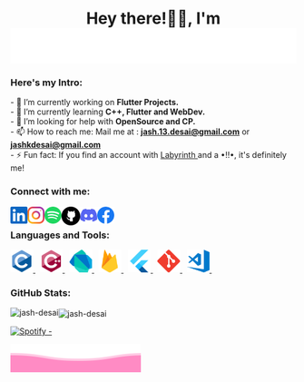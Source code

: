 <h1 align="middle"> Hey there!👋🏻, I'm <a href="https://github.com/jash-desai">
  <img align="middle" src = "https://raw.githubusercontent.com/jash-desai/jash-desai/main/MyName.svg">
</a> </h1>

<!-- <p align="middle"> <img src="https://komarev.com/ghpvc/?username=jash-desai&label=Profile%20views&color=ff4da6&style=plastic" alt="jash-desai" /> </p> -->
<!-- <a href="https://github.com/jash-desai">
  <img align="middle" src = "https://raw.githubusercontent.com/jash-desai/jash-desai/main/MyName.svg">
</a> -->
<!-- [![IntroText](https://readme-typing-svg.herokuapp.com?font=arial&color=FF5784&size=20&lines=Here's+my+Intro%3A)](https://git.io/typing-svg) -->

<h3> Here's my Intro: </h3>
- 🔭 I’m currently working on <b>Flutter Projects.</b> </br>
- 🌱 I’m currently learning <b>C++, Flutter and WebDev.</b></br>
- 🤔 I’m looking for help with <b>OpenSource and CP.</b></br>
- 📫 How to reach me: Mail me at : <b><a href="mailto:jash.13.desai@gmail.com">jash.13.desai@gmail.com</a></b> or <b><a href="mailto:jashkdesai@gmail.com">jashkdesai@gmail.com</a></b></br>
- ⚡ Fun fact: If you find an account with <a href ="https://raw.githubusercontent.com/jash-desai/jash-desai/main/Labyrinth.jpeg" />Labyrinth </a> and a •!!•, it's definitely me!</br>
<!-- - 👯 I’m looking to collaborate on 
<!-- - 💬 Ask me about -->

<h3> Connect with me: </h3>
<a href="https://www.linkedin.com/in/jade13/">
  <img align="left" alt="LinkedIn" width="30px" src="https://raw.githubusercontent.com/jash-desai/jash-desai/main/assets/linkedin.svg" />
</a>
<a href="https://instagram.com/_jade13._">
 <img align="left" alt="Instagram" width="30px" src="https://raw.githubusercontent.com/jash-desai/jash-desai/main/assets/instagram.svg" />
</a>
<a href="https://open.spotify.com/user/vvghoq1frj9jgqpgne20hkoo9">
  <img align="left" alt="Spotify" width="30px" src="https://raw.githubusercontent.com/jash-desai/jash-desai/main/assets/spotify.svg" />
</a>
<a href="https://github.com/jash-desai">
  <img align="left" alt="GitHub" width="33px" src="https://raw.githubusercontent.com/jash-desai/jash-desai/main/assets/github_original.svg" />
</a>
<a href="http://discordapp.com/users/776025704818671637">
  <img align="left" alt="Discord" width="30px" src="https://raw.githubusercontent.com/jash-desai/jash-desai/main/assets/discord.svg" />
</a>
<a href="https://www.facebook.com/jash.x.desai.13/">
  <img align="left" alt="Facebook" width="30px" src="https://raw.githubusercontent.com/jash-desai/jash-desai/main/assets/facebook.svg" />
</a>
<!-- <a href="">
  <img align="left" alt="Facebook" width="30px" src="https://raw.githubusercontent.com/jash-desai/jash-desai/main/assets/codechef.svg" />
</a>
<a href="">
  <img align="left" alt="Facebook" width="30px" src="https://raw.githubusercontent.com/jash-desai/jash-desai/main/assets/codeforces.svg" />
</a> -->
</br>
 
<h3>Languages and Tools:</h3>

<a href="https://www.cprogramming.com/"> <img src="https://raw.githubusercontent.com/jash-desai/jash-desai/main/assets_languages/c-original.svg" alt="c" width="40" height="40"/> </a> &nbsp;
<a href="https://www.w3schools.com/cpp/"> <img src="https://raw.githubusercontent.com/jash-desai/jash-desai/main/assets_languages/cplusplus-original.svg" alt="cplusplus" width="40" height="40"/> </a>  &nbsp;
<a href="https://dart.dev" target="_blank"> <img src="https://raw.githubusercontent.com/jash-desai/jash-desai/main/assets_languages/dartlang-icon.svg" alt="dart" width="40" height="40"/> </a>  &nbsp;
<a href="https://firebase.google.com/"> <img src="https://raw.githubusercontent.com/jash-desai/jash-desai/main/assets_languages/firebase-icon.svg" alt="firebase" width="40" height="40"/> </a>  &nbsp;
<a href="https://flutter.dev"> <img src="https://raw.githubusercontent.com/jash-desai/jash-desai/main/assets_languages/flutterio-icon.svg" alt="flutter" width="40" height="40"/> </a>  &nbsp;
<a href="https://git-scm.com/"> <img src="https://raw.githubusercontent.com/jash-desai/jash-desai/main/assets_languages/git-scm-icon.svg" alt="git" width="40" height="40"/> </a>  &nbsp;
<a href="https://code.visualstudio.com/"> <img src="https://raw.githubusercontent.com/jash-desai/jash-desai/main/assets_languages/visualstudio_code-icon.svg" alt="vs-code" width="40" height="40"/> </a>  &nbsp;

 
 <h3>GitHub Stats:</h3>

 <img align="left" src="https://github-readme-stats.vercel.app/api/top-langs?username=jash-desai&show_icons=true&theme=dracula&hide_border=true&disable_animations =false&locale=en" alt="jash-desai" /> 
 <img align="center" src="https://github-readme-stats.vercel.app/api?username=jash-desai&show_icons=true&theme=dracula&hide_border=true&disable_animations =false&locale=en" alt="jash-desai" />
  
[![Spotify -](https://spotify-github-profile.vercel.app/api/view?uid=vvghoq1frj9jgqpgne20hkoo9&cover_image=true&theme=novatorem)](https://open.spotify.com/user/vvghoq1frj9jgqpgne20hkoo9)
  
<!-- <img align="left" src = "https://github-readme-streak-stats.herokuapp.com?user=jash-desai&theme=dracula&hide_border=true"> -->

<!-- <img align="center" src="https://github-profile-trophy.vercel.app/?username=jash-desai&theme=dracula&row=1&column=3&margin-w=5&no-bg=false&no-frame=true"/> -->
 

<!-- [<p>&nbsp;<img align="center" src="https://github-readme-stats.vercel.app/api/pin?username=jash-desai&theme=dracula&hide_border=true&disable_animations=false&repo=jash-desai" alt="jash-desai" /></p>](github.com/jash-desai/jash-desai) -->

<!-- <h3>Programmer's Quote of the Day:</h3>
[![A bit of quotes](https://quotes-github-readme.vercel.app/api?type=horizontal)](https://github.com/piyushsuthar/github-readme-quotes)
 -->

<!-- <img align="center" width="30px" src ="https://www.learninpublic.org/duck.svg" > -->
<a href="https://github.com/jash-desai">
  <img align="middle" src = "https://raw.githubusercontent.com/jash-desai/jash-desai/main/bottom-footer.svg">
</a>
